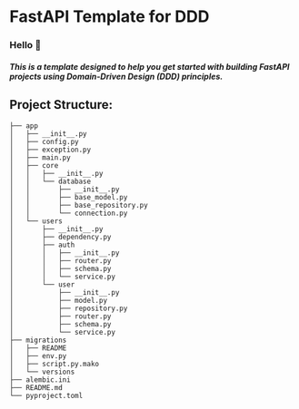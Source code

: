 # FastAPI Template for DDD

### Hello 👋
##### This is a template designed to help you get started with building FastAPI projects using Domain-Driven Design (DDD) principles.


## Project Structure:
```
├── app
│   ├── __init__.py
│   ├── config.py
│   ├── exception.py
│   ├── main.py
│   ├── core
│   │   ├── __init__.py
│   │   └── database
│   │       ├── __init__.py
│   │       ├── base_model.py
│   │       ├── base_repository.py
│   │       └── connection.py
│   └── users
│       ├── __init__.py
│       ├── dependency.py
│       ├── auth
│       │   ├── __init__.py
│       │   ├── router.py
│       │   ├── schema.py
│       │   └── service.py
│       └── user
│           ├── __init__.py
│           ├── model.py
│           ├── repository.py
│           ├── router.py
│           ├── schema.py
│           └── service.py
├── migrations
│   ├── README
│   ├── env.py
│   ├── script.py.mako
│   └── versions
├── alembic.ini
├── README.md
└── pyproject.toml
```
